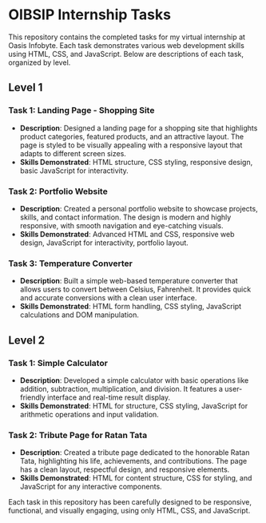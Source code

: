 # **OIBSIP Internship Tasks**

This repository contains the completed tasks for my virtual internship at Oasis Infobyte. Each task demonstrates various web development skills using HTML, CSS, and JavaScript. Below are descriptions of each task, organized by level.

## Level 1

### Task 1: Landing Page - Shopping Site
- **Description**: Designed a landing page for a shopping site that highlights product categories, featured products, and an attractive layout. The page is styled to be visually appealing with a responsive layout that adapts to different screen sizes.
- **Skills Demonstrated**: HTML structure, CSS styling, responsive design, basic JavaScript for interactivity.

### Task 2: Portfolio Website
- **Description**: Created a personal portfolio website to showcase projects, skills, and contact information. The design is modern and highly responsive, with smooth navigation and eye-catching visuals.
- **Skills Demonstrated**: Advanced HTML and CSS, responsive web design, JavaScript for interactivity, portfolio layout.

### Task 3: Temperature Converter
- **Description**: Built a simple web-based temperature converter that allows users to convert between Celsius, Fahrenheit. It provides quick and accurate conversions with a clean user interface.
- **Skills Demonstrated**: HTML form handling, CSS styling, JavaScript calculations and DOM manipulation.

## Level 2

### Task 1: Simple Calculator
- **Description**: Developed a simple calculator with basic operations like addition, subtraction, multiplication, and division. It features a user-friendly interface and real-time result display.
- **Skills Demonstrated**: HTML for structure, CSS styling, JavaScript for arithmetic operations and input validation.

### Task 2: Tribute Page for Ratan Tata
- **Description**: Created a tribute page dedicated to the honorable Ratan Tata, highlighting his life, achievements, and contributions. The page has a clean layout, respectful design, and responsive elements.
- **Skills Demonstrated**: HTML for content structure, CSS for styling, and JavaScript for any interactive components.

Each task in this repository has been carefully designed to be responsive, functional, and visually engaging, using only HTML, CSS, and JavaScript.
